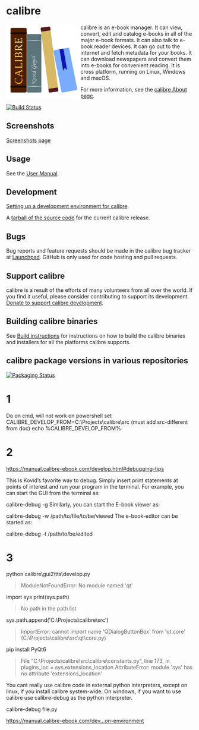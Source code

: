 # calibre

<img align="left" src="https://raw.githubusercontent.com/kovidgoyal/calibre/master/resources/images/lt.png" height="200" width="200"/>

calibre is an e-book manager. It can view, convert, edit and catalog e-books 
in all of the major e-book formats. It can also talk to e-book reader 
devices. It can go out to the internet and fetch metadata for your books. 
It can download newspapers and convert them into e-books for convenient 
reading. It is cross platform, running on Linux, Windows and macOS.

For more information, see the [calibre About page](https://calibre-ebook.com/about).

[![Build Status](https://github.com/kovidgoyal/calibre/workflows/CI/badge.svg)](https://github.com/kovidgoyal/calibre/actions?query=workflow%3ACI)

## Screenshots  

[Screenshots page](https://calibre-ebook.com/demo)

## Usage

See the [User Manual](https://manual.calibre-ebook.com).

## Development

[Setting up a development environment for calibre](https://manual.calibre-ebook.com/develop.html).

A [tarball of the source code](https://calibre-ebook.com/dist/src) for the 
current calibre release.

## Bugs

Bug reports and feature requests should be made in the calibre bug tracker at [Launchpad](https://bugs.launchpad.net/calibre).
GitHub is only used for code hosting and pull requests.

## Support calibre

calibre is a result of the efforts of many volunteers from all over the world.
If you find it useful, please consider contributing to support its development.
[Donate to support calibre development](https://calibre-ebook.com/donate).

## Building calibre binaries

See [Build instructions](bypy/README.rst) for instructions on how to build the
calibre binaries and installers for all the platforms calibre supports.

## calibre package versions in various repositories

[![Packaging Status](https://repology.org/badge/vertical-allrepos/calibre.svg)](https://repology.org/project/calibre/versions)

# 1
Do on cmd, will not work on powershell
set CALIBRE_DEVELOP_FROM=C:\Projects\calibre\src   (must add src-different from doc)
echo %CALIBRE_DEVELOP_FROM% 

# 2 
https://manual.calibre-ebook.com/develop.html#debugging-tips

This is Kovid’s favorite way to debug. Simply insert print statements at points of interest and run your program in the terminal. For example, you can start the GUI from the terminal as:

calibre-debug -g
Similarly, you can start the E-book viewer as:

calibre-debug -w /path/to/file/to/be/viewed
The e-book-editor can be started as:

calibre-debug -t /path/to/be/edited

# 3

python calibre\gui2\tts\develop.py
> ModuleNotFoundError: No module named 'qt'

import sys
print(sys.path)
> No path in the path list

sys.path.append('C:\\Projects\\calibre\\src')
> ImportError: cannot import name 'QDialogButtonBox' from 'qt.core' (C:\Projects\calibre\src\qt\core.py)

pip install PyQt6

>File "C:\Projects\calibre\src\calibre\constants.py", line 173, in <module>
    plugins_loc = sys.extensions_location
AttributeError: module 'sys' has no attribute 'extensions_location'

You cant really use calibre code in external python interpreters, except on linux, if you install calibre system-wide. On windows, if you want to use calibre use calibre-debug as the python interpreter.

calibre-debug file.py

https://manual.calibre-ebook.com/dev...on-environment